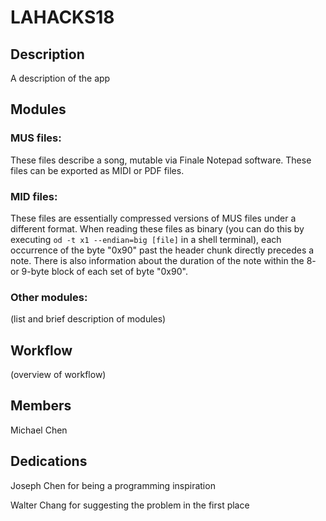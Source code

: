 # LAHACKS18


## Description

A description of the app

## Modules

### MUS files:

These files describe a song, mutable via Finale Notepad software. 
These files can be exported as MIDI or PDF files.

### MID files:

These files are essentially compressed versions of MUS files under a different format. 
When reading these files as binary (you can do this by executing `od -t x1 --endian=big [file]` in a shell terminal), 
each occurrence of the byte "0x90" past the header chunk directly precedes a note. 
There is also information about the duration of the note within the 8- or 9-byte block of each set of byte "0x90".

### Other modules:

(list and brief description of modules)

## Workflow

(overview of workflow)

## Members

Michael Chen

## Dedications

Joseph Chen for being a programming inspiration

Walter Chang for suggesting the problem in the first place
